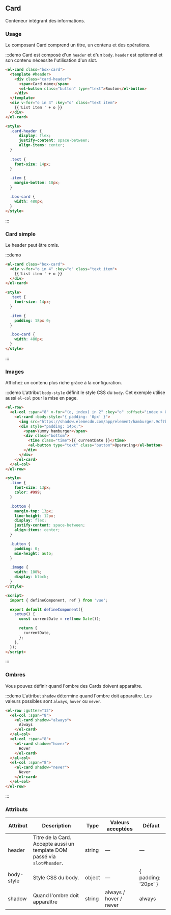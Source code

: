 ## Card

Conteneur intégrant des informations.

### Usage

Le composant Card comprend un titre, un contenu et des opérations.

:::demo Card est composé d'un `header` et d'un `body`. `header` est optionnel et son contenu nécessite l'utilisation d'un slot.
```html
<el-card class="box-card">
  <template #header>
    <div class="card-header">
      <span>Card name</span>
      <el-button class="button" type="text">Bouton</el-button>
    </div>
  </template>
  <div v-for="o in 4" :key="o" class="text item">
    {{'List item ' + o }}
  </div>
</el-card>

<style>
  .card-header {
      display: flex;
      justify-content: space-between;
      align-items: center;
  }
    
  .text {
    font-size: 14px;
  }

  .item {
    margin-bottom: 18px;
  }

  .box-card {
    width: 480px;
  }
</style>
```
:::

### Card simple

Le header peut être omis.

:::demo
```html
<el-card class="box-card">
  <div v-for="o in 4" :key="o" class="text item">
    {{'List item ' + o }}
  </div>
</el-card>

<style>
  .text {
    font-size: 14px;
  }

  .item {
    padding: 18px 0;
  }

  .box-card {
    width: 480px;
  }
</style>
```
:::

### Images

Affichez un contenu plus riche grâce à la configuration.

:::demo L'attribut `body-style` définit le style CSS du `body`. Cet exemple utilise aussi `el-col` pour la mise en page.
```html
<el-row>
  <el-col :span="8" v-for="(o, index) in 2" :key="o" :offset="index > 0 ? 2 : 0">
    <el-card :body-style="{ padding: '0px' }">
      <img src="https://shadow.elemecdn.com/app/element/hamburger.9cf7b091-55e9-11e9-a976-7f4d0b07eef6.png" class="image">
      <div style="padding: 14px;">
        <span>Yummy hamburger</span>
        <div class="bottom">
          <time class="time">{{ currentDate }}</time>
          <el-button type="text" class="button">Operating</el-button>
        </div>
      </div>
    </el-card>
  </el-col>
</el-row>

<style>
  .time {
    font-size: 13px;
    color: #999;
  }

  .bottom {
    margin-top: 13px;
    line-height: 12px;
    display: flex;
    justify-content: space-between;
    align-items: center;
  }

  .button {
    padding: 0;
    min-height: auto;
  }

  .image {
    width: 100%;
    display: block;
  }
</style>

<script>
  import { defineComponent, ref } from 'vue';

  export default defineComponent({
    setup() {
      const currentDate = ref(new Date());

      return {
        currentDate,
      };
    },
  });
</script>
```
:::

### Ombres

Vous pouvez définir quand l'ombre des Cards doivent apparaître.

:::demo L'attribut `shadow` détermine quand l'ombre doit apparaître. Les valeurs possibles sont `always`, `hover` ou `never`.
```html
<el-row :gutter="12">
  <el-col :span="8">
    <el-card shadow="always">
      Always
    </el-card>
  </el-col>
  <el-col :span="8">
    <el-card shadow="hover">
      Hover
    </el-card>
  </el-col>
  <el-col :span="8">
    <el-card shadow="never">
      Never
    </el-card>
  </el-col>
</el-row>
```
:::

### Attributs
| Attribut      | Description          | Type      | Valeurs acceptées       | Défaut  |
|---------- |-------- |---------- |-------------  |-------- |
| header | Titre de la Card. Accepte aussi un template DOM passé via `slot#header`. | string| — | — |
| body-style | Style CSS du body. | object| — | { padding: '20px' } |
| shadow | Quand l'ombre doit apparaître | string | always / hover / never | always |
